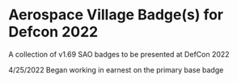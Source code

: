 # Aerospace Village Badge(s) for Defcon 2022


A collection of v1.69 SAO badges to be presented at DefCon 2022

4/25/2022
Began working in earnest on the primary base badge 
